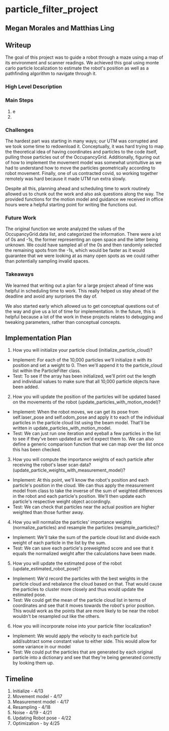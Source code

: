 # particle_filter_project
## Megan Morales and Matthias Ling

## Writeup

The goal of this project was to guide a robot through a maze using a map of its environment and scanner readings.  We achieved this goal using monte carlo particle localization to estimate the robot's position as well as a pathfinding algorithm to navigate through it.

### High Level Description

### Main Steps

1. e
2. 

### Challenges
The hardest part was starting in many ways; our UTM was corrupted and we took some time to redownload it.  Conceptually, it was hard trying to map the theoretical idea of having coordinates and particles to the code itself, pulling those particles out of the OccupancyGrid.  Additionally, figuring out of how to implement the movement model was somewhat unintuitive as we had to understand how to move the particles geometrically according to robot movement.  Finally, one of us contracted covid, so working together remotely was hard because it made UTM run extra slowly.  

Despite all this, planning ahead and scheduling time to work routinely allowed us to chunk out the work and also ask questions along the way.  The provided functions for the motion model and guidance we received in office hours were a helpful starting point for writing the functions out.  


### Future Work
The original function we wrote analyzed the values of the OccupancyGrid.data list, and categorized the information.  There were a lot of 0s and -1s, the former representing an open space and the latter being unknown.  We could have sampled all of the 0s and then randomly selected the remaining spots from the -1s, which would be faster as it would guarantee that we were looking at as many open spots as we could rather than potentially sampling invalid spaces.

### Takeaways
We learned that writing out a plan for a large project ahead of time was helpful in scheduling time to work.  This really helped us stay ahead of the deadline and avoid any surprises the day of.

We also started early which allowed us to get conceptual questions out of the way and give us a lot of time for implementation.  In the future, this is helpful because a lot of the work in these projects relates to debugging and tweaking parameters, rather than conceptual concepts.

## Implementation Plan
1. How you will initialize your particle cloud (initialize_particle_cloud)?
  * Implement: For each of the 10,000 particles we'll initialize it with its position and set a weight to 0.  Then we'll append it to the particle_cloud list within the ParticleFilter class.
  * Test: To see if the array has been initialized, we'll print out the length and individual values to make sure that all 10,000 particle objects have been added.
2. How you will update the position of the particles will be updated based on the movements of the robot (update_particles_with_motion_model)?
  * Implement: When the robot moves, we can get its pose from self.laser_pose and self.odom_pose and apply it to each of the individual particles in the particle cloud list using the beam model.  That'll be written in update_particles_with_motion_model.
  * Test: We can just run one iteration and eyeball a few particles in the list to see if they've been updated as we'd expect them to.  We can also define a generic comparison function that we can map over the list once this has been checked.
3. How you will compute the importance weights of each particle after receiving the robot's laser scan data?(update_particle_weights_with_measurement_model)?
  * Implement: At this point, we'll know the robot's position and each particle's position in the cloud.  We can thus apply the measurement model from class to take the inverse of the sum of weighted differences in the robot and each particle's position.  We'll then update each particle's respective weight object accordingly.
  * Test: We can check that particles near the actual position are higher weighted than those further away.
4. How you will normalize the particles' importance weights (normalize_particles) and resample the particles (resample_particles)?
  * Implement: We'll take the sum of the particle cloud list and divide each weight of each particle in the list by the sum.
  * Test: We can save each particle's preweighted score and see that it equals the normalized weight after the calculations have been made.
5. How you will update the estimated pose of the robot (update_estimated_robot_pose)?
  * Implement: We'd record the particles with the best weights in the particle cloud and rebalance the cloud based on that.  That would cause the particles to cluster more closely and thus would update the estimated pose.
  * Test: We could get the mean of the particle cloud list in terms of coordinates and see that it moves towards the robot's prior position.  This would work as the points that are more likely to be near the robot wouldn't be resampled out like the others.
6. How you will incorporate noise into your particle filter localization?
  * Implement: We would apply the velocity to each particle but add/subtract some constant value to either side.  This would allow for some variance in our model
  * Test: We could put the particles that are generated by each original particle into a dictionary and see that they're being generated correctly by looking them up.

## Timeline
1. Initialize - 4/13
2. Movement model - 4/17
3. Measurement model - 4/17
4. Resampling - 4/18
5. Noise - 4/19 - 4/21
6. Updating Robot pose - 4/22
7. Optimization - by 4/25
